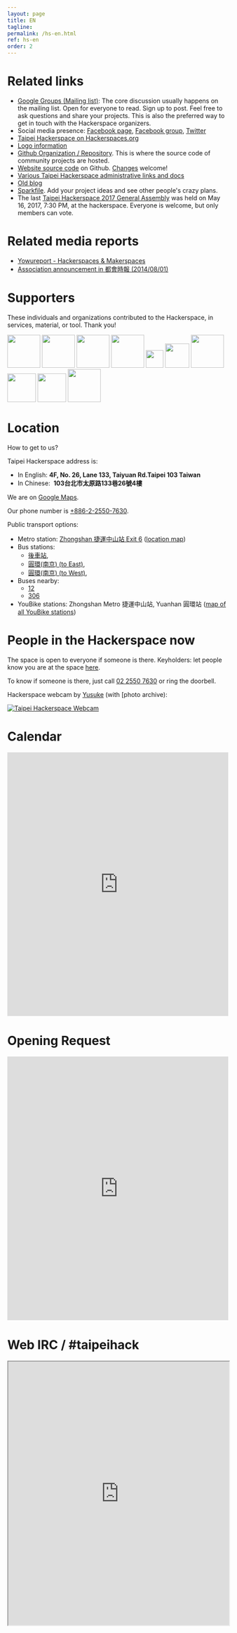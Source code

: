 ```yaml
---
layout: page
title: EN
tagline: 
permalink: /hs-en.html
ref: hs-en
order: 2
---
```


# Related links

* [Google Groups (Mailing list)](https://groups.google.com/g/taipeihackerspace): The core discussion usually happens on the mailing list. Open for everyone to read. Sign up to post. Feel free to ask questions and share your projects. This is also the preferred way to get in touch with the Hackerspace organizers.
* Social media presence: [Facebook page](https://www.facebook.com/TaipeiHackerspace), [Facebook group](https://www.facebook.com/groups/tpehack/), [Twitter](https://twitter.com/taipeihack)
* [Taipei Hackerspace on Hackerspaces.org](https://wiki.hackerspaces.org/Taipei_Hackerspace)
* [Logo information](/logo/)
* [Github Organization / Repository](https://github.com/taipeihackorg). This is where the source code of community projects are hosted.
* [Website source code](https://github.com/taipeihackorg/webtemp) on Github. [Changes](https://github.com/taipeihackorg/webtemp#readme) welcome!
* [Various Taipei Hackerspace administrative links and docs](https://github.com/taipeihackorg/webtemp/wiki)
* [Old blog](http://taipeihackerspace.github.io/)
* [Sparkfile](https://docs.google.com/document/d/1lQ7WLpBOGAGNHOxzlj8kjVahJ7IkOTtySydTGWuXxmI/edit?usp=sharing). Add your project ideas and see other people's crazy plans.
* The last [Taipei Hackerspace 2017 General Assembly](/general_assembly_2017) was held on May 16, 2017, 7:30 PM, at the hackerspace. Everyone is welcome, but only members can vote.

# Related media reports

* [Yowureport - Hackerspaces & Makerspaces](http://yowureport.com/?p=6498)
* [Association announcement in 都會時報 (2014/08/01)](/AssociationAnnouncement.jpg)

# Supporters

These individuals and organizations contributed to the Hackerspace, in services, material, or tool. Thank you!

<div >
    <img height="75" src="/img/GandiNet.png"/>
    <img height="75" src="/img/askmorris.png"/>
    <img height="75" src="/img/enspyre.png"/>
    <img height="75" src="/img/osslab.png"/>
    <img height="40" src="/img/inhon_logo.png"/>
    <img height="55" src="/img/ctimes.png"/>
    <img height="75" src="/img/voltivo.png"/>
    <img height="65" src="/img/MobileGeeks.png"/>
    <img height="65" src="/img/via_tech.png"/>
    <img height="75" src="/img/Eiger.png"/>
</div>


# Location

How to get to us?

Taipei Hackerspace address is:
* In English: **4F, No. 26, Lane 133, Taiyuan Rd.Taipei 103 Taiwan**
* In Chinese:  **103台北市太原路133巷26號4樓**

We are on [Google Maps](https://maps.google.com.tw/maps?cid=14394366904066907349).

Our phone number is [+886-2-2550-7630](tel:00886225507630).

Public transport options:

* Metro station: [Zhongshan 捷運中山站 Exit 6](http://web.metro.taipei/e/stationdetail2010.asp?ID=053) ([location map](http://web.trtc.com.tw/img/ALL/Route2200/053.jpg))
* Bus stations: 
  * [後車站](https://maps.google.com/maps/place?ftid=0x3442a96cd9247c0d:0x34a879dd43aa3ab9&q=type:transit_station:%22%E5%BE%8C%E8%BB%8A%E7%AB%99%22&t=m&cad=src:ppiwlink&ei=hiJlUeSoE7GWiQflpIHIAQ&dtab=2), 
  * [圓環(南京) (to East)](https://maps.google.com/maps/place?ftid=0x3442a96c8051bbd7:0xc10bc8222ed9023&q=type:transit_station:%22%E5%9C%93%E7%92%B0%22&t=m&cad=src:ppiwlink&ei=qCJlUdPMMuKdiAf3iIGgBg&dtab=2), 
  * [圓環(南京) (to West)](https://maps.google.com/maps/place?ftid=0x3442a96b7d408627:0xa0c4c640bc52e22b&q=type:transit_station:%22%E5%9C%93%E7%92%B0%22&t=m&cad=src:ppiwlink&ei=9SJlUfbgGauziQeL3oHoBg&dtab=2),
* Buses nearby: 
  * [12](http://pda.5284.com.tw/MQS/businfo2.jsp?routename=12) 
  * [306](http://pda.5284.com.tw/MQS/businfo2.jsp?routename=306)
* YouBike stations: Zhongshan Metro 捷運中山站, Yuanhan 圓環站 ([map of all YouBike stations](http://taipei.youbike.com.tw/en/f11.php))

# People in the Hackerspace now

The space is open to everyone if someone is there. Keyholders: let people know you are at the space [here](https://docs.google.com/spreadsheets/d/1EjDXjxsU1T6WPc_2eDv9oyeZjQBobPMp4C9s1Qw9QYs/edit).

To know if someone is there, just call [02 2550 7630](tel:00886225507630) or ring the doorbell.

Hackerspace webcam by [Yusuke](https://docs.google.com/presentation/d/1kMt_gAlafYZ_JmZMEoNKxmEYGKhlK_YpDGtx1IszVqo/) (with [photo archive):

<a href="https://drive.google.com/uc?id=1p0WrgwYHmaaX08RWhEvy9Ts4naq7Su4R">
    <img id="webcam"
        src="https://drive.google.com/uc?id=1p0WrgwYHmaaX08RWhEvy9Ts4naq7Su4R&nocachehack=123"
        alt="Taipei Hackerspace Webcam">
</a>

# Calendar

<iframe src="https://www.google.com/calendar/embed?src=96mpu88v2d3onqkp6ph9865p1c%40group.calendar.google.com&amp;ctz=Asia/Taipei&amp;mode=month" style="border:0; height:600px; width:100%; max-width:800px"></iframe>

# Opening Request 

<p class="centered">
    <iframe
        src="https://docs.google.com/forms/d/1jtWaGFOlE2aR8t4VJ8I-fEht-0S_ycEvgfa4azxeow0/viewform?embedded=true"
        style="height:600px; width:100%; max-width:800px" frameborder="0"
        marginheight="0" marginwidth="0">Loading...</iframe>
</p>

# Web IRC / #taipeihack

<iframe src="https://webchat.freenode.net?randomnick=1&amp;channels=%23taipeihack&amp;prompt=1&amp;uio=OT10cnVlde" style="height:600px; width:100%; max-width:800px"></iframe>